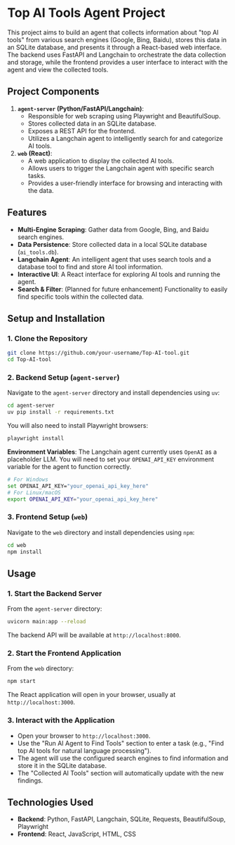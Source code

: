 # Top AI Tools Agent Project

This project aims to build an agent that collects information about "top AI tools" from various search engines (Google, Bing, Baidu), stores this data in an SQLite database, and presents it through a React-based web interface. The backend uses FastAPI and Langchain to orchestrate the data collection and storage, while the frontend provides a user interface to interact with the agent and view the collected tools.

## Project Components

1.  **`agent-server` (Python/FastAPI/Langchain)**:
    *   Responsible for web scraping using Playwright and BeautifulSoup.
    *   Stores collected data in an SQLite database.
    *   Exposes a REST API for the frontend.
    *   Utilizes a Langchain agent to intelligently search for and categorize AI tools.
2.  **`web` (React)**:
    *   A web application to display the collected AI tools.
    *   Allows users to trigger the Langchain agent with specific search tasks.
    *   Provides a user-friendly interface for browsing and interacting with the data.

## Features

*   **Multi-Engine Scraping**: Gather data from Google, Bing, and Baidu search engines.
*   **Data Persistence**: Store collected data in a local SQLite database (`ai_tools.db`).
*   **Langchain Agent**: An intelligent agent that uses search tools and a database tool to find and store AI tool information.
*   **Interactive UI**: A React interface for exploring AI tools and running the agent.
*   **Search & Filter**: (Planned for future enhancement) Functionality to easily find specific tools within the collected data.

## Setup and Installation

### 1. Clone the Repository

```bash
git clone https://github.com/your-username/Top-AI-tool.git
cd Top-AI-tool
```

### 2. Backend Setup (`agent-server`)

Navigate to the `agent-server` directory and install dependencies using `uv`:

```bash
cd agent-server
uv pip install -r requirements.txt
```

You will also need to install Playwright browsers:

```bash
playwright install
```

**Environment Variables**:
The Langchain agent currently uses `OpenAI` as a placeholder LLM. You will need to set your `OPENAI_API_KEY` environment variable for the agent to function correctly.

```bash
# For Windows
set OPENAI_API_KEY="your_openai_api_key_here"
# For Linux/macOS
export OPENAI_API_KEY="your_openai_api_key_here"
```

### 3. Frontend Setup (`web`)

Navigate to the `web` directory and install dependencies using `npm`:

```bash
cd web
npm install
```

## Usage

### 1. Start the Backend Server

From the `agent-server` directory:

```bash
uvicorn main:app --reload
```

The backend API will be available at `http://localhost:8000`.

### 2. Start the Frontend Application

From the `web` directory:

```bash
npm start
```

The React application will open in your browser, usually at `http://localhost:3000`.

### 3. Interact with the Application

*   Open your browser to `http://localhost:3000`.
*   Use the "Run AI Agent to Find Tools" section to enter a task (e.g., "Find top AI tools for natural language processing").
*   The agent will use the configured search engines to find information and store it in the SQLite database.
*   The "Collected AI Tools" section will automatically update with the new findings.

## Technologies Used

*   **Backend**: Python, FastAPI, Langchain, SQLite, Requests, BeautifulSoup, Playwright
*   **Frontend**: React, JavaScript, HTML, CSS
